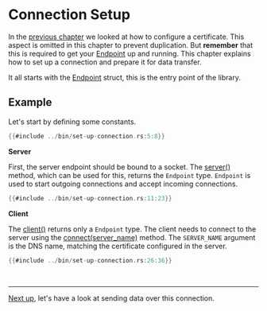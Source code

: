 # Connection Setup

In the [previous chapter](certificate.md) we looked at how to configure a certificate.
This aspect is omitted in this chapter to prevent duplication.
But **remember** that this is required to get your [Endpoint][Endpoint] up and running.
This chapter explains how to set up a connection and prepare it for data transfer.

It all starts with the [Endpoint][Endpoint] struct, this is the entry point of the library.

## Example

Let's start by defining some constants.

```rust
{{#include ../bin/set-up-connection.rs:5:8}}
```

**Server**

First, the server endpoint should be bound to a socket.
The [server()][server] method, which can be used for this, returns the `Endpoint` type.
`Endpoint` is used to start outgoing connections and accept incoming connections.

```rust
{{#include ../bin/set-up-connection.rs:11:23}}
```

**Client**

The [client()][client] returns only a `Endpoint` type.
The client needs to connect to the server using the [connect(server_name)][connect] method.
The `SERVER_NAME` argument is the DNS name, matching the certificate configured in the server.

```rust
{{#include ../bin/set-up-connection.rs:26:36}}
```

<br><hr>

[Next up](data-transfer.md), let's have a look at sending data over this connection.

[Endpoint]: https://docs.rs/quinn/latest/quinn/struct.Endpoint.html
[server]: https://docs.rs/quinn/latest/quinn/struct.Endpoint.html#method.server
[client]: https://docs.rs/quinn/latest/quinn/struct.Endpoint.html#method.client
[connect]: https://docs.rs/quinn/latest/quinn/struct.Endpoint.html#method.connect
